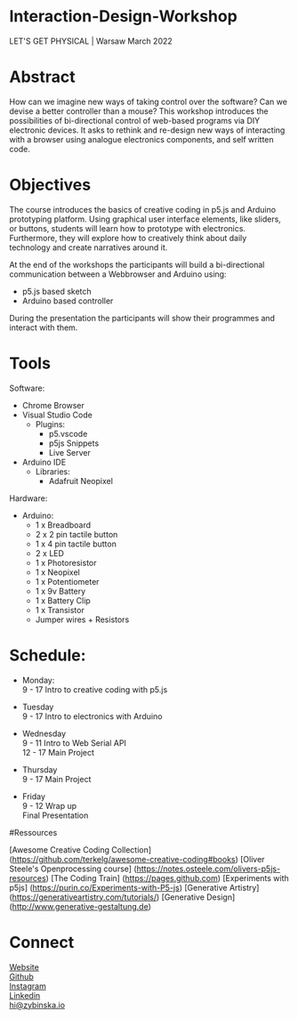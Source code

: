 # Interaction-Design-Workshop
LET'S GET PHYSICAL | Warsaw March 2022



# Abstract
How can we imagine new ways of taking control over the software? Can we devise a better
controller than a mouse? This workshop introduces the possibilities of bi-directional
control of web-based programs via DIY electronic devices. It asks to rethink and re-design
new ways of interacting with a browser using analogue electronics components, and self
written code.


# Objectives
The course introduces the basics of creative coding in p5.js and Arduino prototyping
platform. Using graphical user interface elements, like sliders, or buttons, students will learn 
how to prototype with electronics. Furthermore, they will explore how to creatively think about daily
technology and create narratives around it.

At the end of the workshops the participants will build a bi-directional communication between a Webbrowser and Arduino using:
- p5.js based sketch
- Arduino based controller
  
During the presentation the participants will show their programmes and interact with them.

# Tools

Software:
- Chrome Browser
- Visual Studio Code
  - Plugins:
    - p5.vscode
    - p5js Snippets
    - Live Server
- Arduino IDE
  - Libraries:
    - Adafruit Neopixel

Hardware:
- Arduino:
  - 1 x Breadboard
  - 2 x 2 pin tactile button
  - 1 x 4 pin tactile button
  - 2 x LED
  - 1 x Photoresistor
  - 1 x Neopixel
  - 1 x Potentiometer
  - 1 x 9v Battery
  - 1 x Battery Clip
  - 1 x Transistor
  - Jumper wires + Resistors
 


# Schedule:
- Monday:  
9 - 17 Intro to creative coding with p5.js

- Tuesday  
9 - 17 Intro to electronics with Arduino

- Wednesday  
9 - 11  Intro to Web Serial API  
12 - 17 Main Project

- Thursday  
9 - 17 Main Project

- Friday  
9 - 12 Wrap up  
Final Presentation

#Ressources

[Awesome Creative Coding Collection] (https://github.com/terkelg/awesome-creative-coding#books)
[Oliver Steele's Openprocessing course] (https://notes.osteele.com/olivers-p5js-resources)
[The Coding Train] (https://pages.github.com)
[Experiments with p5js] (https://purin.co/Experiments-with-P5-js)
[Generative Artistry] (https://generativeartistry.com/tutorials/)
[Generative Design] (http://www.generative-gestaltung.de)




# Connect
[Website](https://zybinska.io/)     
[Github](https://github.com/kratadata/)     
[Instagram](https://www.instagram.com/kratadata/)     
[Linkedin](https://www.linkedin.com/in/zybinska/)     
hi@zybinska.io

